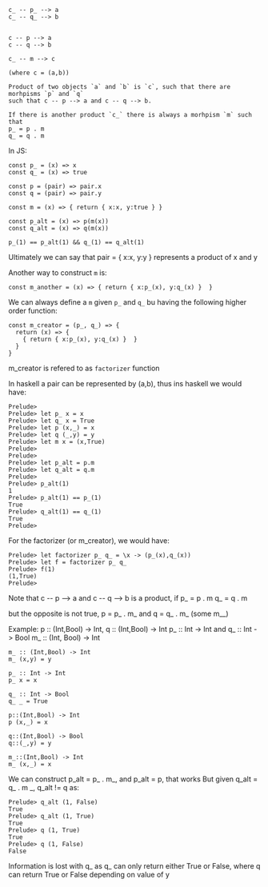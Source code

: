 ```
c_ -- p_ --> a
c_ -- q_ --> b


c -- p --> a
c -- q --> b

c_ -- m --> c

(where c = (a,b))

Product of two objects `a` and `b` is `c`, such that there are morhpisms `p` and `q`
such that c -- p --> a and c -- q --> b.

If there is another product `c_` there is always a morhpism `m` such that
p_ = p . m
q_ = q . m

```
In JS:
``` 
const p_ = (x) => x
const q_ = (x) => true

const p = (pair) => pair.x
const q = (pair) => pair.y

const m = (x) => { return { x:x, y:true } }

const p_alt = (x) => p(m(x))
const q_alt = (x) => q(m(x))

p_(1) == p_alt(1) && q_(1) == q_alt(1)

```
Ultimately we can say that pair = { x:x, y:y } represents a product of x and y


Another way to construct  `m` is:
```
const m_another = (x) => { return { x:p_(x), y:q_(x) }  }
```
We can always define a `m` given `p_` and `q_` bu having the following higher order function:

```
const m_creator = (p_, q_) => {
  return (x) => {
    { return { x:p_(x), y:q_(x) }  }
  }
}
```

m_creator is refered to as `factorizer` function

In haskell a pair can be represented by (a,b), thus ins haskell we would have:
```
Prelude>
Prelude> let p_ x = x
Prelude> let q_ x = True
Prelude> let p (x,_) = x
Prelude> let q (_,y) = y
Prelude> let m x = (x,True)
Prelude>
Prelude>
Prelude> let p_alt = p.m
Prelude> let q_alt = q.m
Prelude>
Prelude> p_alt(1)
1
Prelude> p_alt(1) == p_(1)
True
Prelude> q_alt(1) == q_(1)
True
Prelude>
```

For the factorizer (or m_creator), we would have:

```
Prelude> let factorizer p_ q_ = \x -> (p_(x),q_(x))
Prelude> let f = factorizer p_ q_
Prelude> f(1)
(1,True)
Prelude>
```

Note that c -- p --> a and c -- q --> b is a product, if 
p_ = p . m
q_ = q . m

but the opposite is not true, p = p_ . m_ and q = q_ . m_ (some m__)

Example: p :: (Int,Bool) -> Int, q :: (Int,Bool) -> Int
p_ :: Int -> Int and q_ :: Int -> Bool
m_ :: (Int, Bool) -> Int

```
m_ :: (Int,Bool) -> Int
m_ (x,y) = y

p_ :: Int -> Int
p_ x = x

q_ :: Int -> Bool
q_ _ = True

p::(Int,Bool) -> Int
p (x,_) = x

q::(Int,Bool) -> Bool
q::(_,y) = y

m_::(Int,Bool) -> Int
m_ (x,_) = x
```


We can construct p_alt = p_ . m_, and p_alt = p, that works
But given q_alt = q_ . m _,  q_alt != q as:
```
Prelude> q_alt (1, False)
True
Prelude> q_alt (1, True)
True
Prelude> q (1, True)
True
Prelude> q (1, False)
False
``` 

Information is lost with q_ as q_ can only return either True or False, where q can return True or False depending on value of y 
